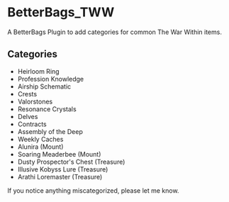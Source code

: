 # BetterBags_TWW
A BetterBags Plugin to add categories for common The War Within items.

## Categories
- Heirloom Ring
- Profession Knowledge
- Airship Schematic
- Crests
- Valorstones
- Resonance Crystals
- Delves
- Contracts
- Assembly of the Deep
- Weekly Caches
- Alunira (Mount)
- Soaring Meaderbee (Mount)
- Dusty Prospector's Chest (Treasure)
- Illusive Kobyss Lure (Treasure)
- Arathi Loremaster (Treasure)

If you notice anything miscategorized, please let me know.